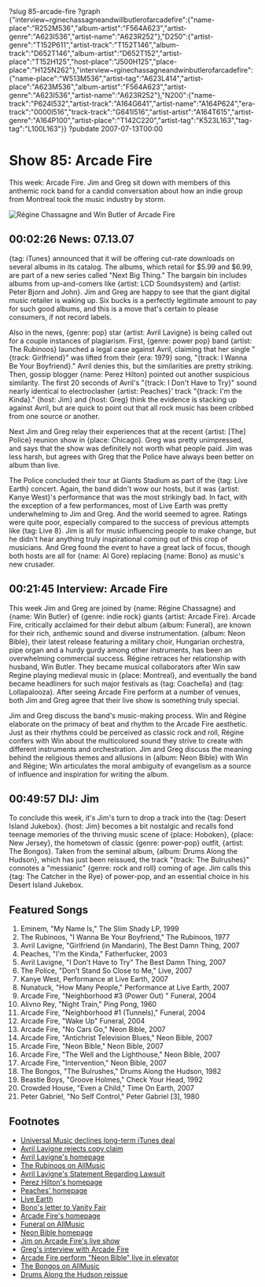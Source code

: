 ?slug 85-arcade-fire
?graph {"interview~rginechassagneandwillbutlerofarcadefire":{"name-place":"R252M536","album-artist":"F564A623","artist-genre":"A623I536","artist-name":"A623R252"},"D250":{"artist-genre":"T152P611","artist-track":"T152T146","album-track":"D652T146","album-artist":"D652T152","artist-place":"T152H125","host-place":"J500H125","place-place":"H125N262"},"interview~rginechassagneandwinbutlerofarcadefire":{"name-place":"W513M536","artist-tag":"A623L414","artist-place":"A623M536","album-artist":"F564A623","artist-genre":"A623I536","artist-name":"A623R252"},"N200":{"name-track":"P624I532","artist-track":"A164G641","artist-name":"A164P624","era-track":"0000I516","track-track":"G641I516","artist-artist":"A164T615","artist-genre":"A164P100","artist-place":"T142C220","artist-tag":"K523L163","tag-tag":"L100L163"}}
?pubdate 2007-07-13T00:00

# Show 85: Arcade Fire
This week: Arcade Fire. Jim and Greg sit down with members of this anthemic rock band for a candid conversation about how an indie group from Montreal took the music industry by storm.

![Régine Chassagne and Win Butler of Arcade Fire](http://static.soundopinions.org/images/2007/ArcadeFire.jpg)

## 00:02:26 News: 07.13.07
{tag: iTunes} announced that it will be offering cut-rate downloads on several albums in its catalog. The albums, which retail for $5.99 and $6.99, are part of a new series called "Next Big Thing." The bargain bin includes albums from up-and-comers like {artist: LCD Soundsystem} and {artist: Peter Bjorn and John}. Jim and Greg are happy to see that the giant digital music retailer is waking up. Six bucks is a perfectly legitimate amount to pay for such good albums, and this is a move that's certain to please consumers, if not record labels.

Also in the news, {genre: pop} star {artist: Avril Lavigne} is being called out for a couple instances of plagiarism. First, {genre: power pop} band {artist: The Rubinoos} launched a legal case against Avril, claiming that her single "{track: Girlfriend}" was lifted from their {era: 1979} song, "{track: I Wanna Be Your Boyfriend}." Avril denies this, but the similarities are pretty striking. Then, gossip blogger {name: Perez Hilton} pointed out another suspicious similarity. The first 20 seconds of Avril's "{track: I Don't Have to Try}" sound nearly identical to electroclasher {artist: Peaches}' track "{track: I'm the Kinda}." {host: Jim} and {host: Greg} think the evidence is stacking up against Avril, but are quick to point out that all rock music has been cribbed from one source or another. 

Next Jim and Greg relay their experiences that at the recent {artist: [The] Police} reunion show in {place: Chicago}. Greg was pretty unimpressed, and says that the show was definitely not worth what people paid. Jim was less harsh, but agrees with Greg that the Police have always been better on album than live.

The Police concluded their tour at Giants Stadium as part of the {tag: Live Earth} concert. Again, the band didn't wow our hosts, but it was {artist: Kanye West}'s performance that was the most strikingly bad. In fact, with the exception of a few performances, most of Live Earth was pretty underwhelming to Jim and Greg. And the world seemed to agree. Ratings were quite poor, especially compared to the success of previous attempts like {tag: Live 8}. Jim is all for music influencing people to make change, but he didn't hear anything truly inspirational coming out of this crop of musicians. And Greg found the event to have a great lack of focus, though both hosts are all for {name: Al Gore} replacing {name: Bono} as music's new crusader.

## 00:21:45 Interview: Arcade Fire
This week Jim and Greg are joined by {name: Régine Chassagne} and {name: Win Butler} of {genre: indie rock} giants {artist: Arcade Fire}. Arcade Fire, critically acclaimed for their debut album {album: Funeral}, are known for their rich, anthemic sound and diverse instrumentation. {album: Neon Bible}, their latest release featuring a military choir, Hungarian orchestra, pipe organ and a hurdy gurdy among other instruments, has been an overwhelming commercial success. Régine retraces her relationship with husband, Win Butler. They became musical collaborators after Win saw Regine playing medieval music in {place: Montreal}, and eventually the band became headliners for such major festivals as {tag: Coachella} and {tag: Lollapalooza}. After seeing Arcade Fire perform at a number of venues, both Jim and Greg agree that their live show is something truly special.

Jim and Greg discuss the band's music-making process. Win and Régine elaborate on the primacy of beat and rhythm to the Arcade Fire aesthetic. Just as their rhythms could be perceived as classic rock and roll, Régine confers with Win about the multicolored sound they strive to create with different instruments and orchestration. Jim and Greg discuss the meaning behind the religious themes and allusions in {album: Neon Bible} with Win and Régine; Win articulates the moral ambiguity of evangelism as a source of influence and inspiration for writing the album.

## 00:49:57 DIJ: Jim
To conclude this week, it's Jim's turn to drop a track into the {tag: Desert Island Jukebox}. {host: Jim} becomes a bit nostalgic and recalls fond teenage memories of the thriving music scene of {place: Hoboken}, {place: New Jersey}, the hometown of classic {genre: power-pop} outfit, {artist: The Bongos}. Taken from the seminal album, {album: Drums Along the Hudson}, which has just been reissued, the track "{track: The Bulrushes}" connotes a "messianic" {genre: rock and roll} coming of age. Jim calls this {tag: The Catcher in the Rye} of power-pop, and an essential choice in his Desert Island Jukebox. 

## Featured Songs
1. Eminem, "My Name Is," The Slim Shady LP, 1999
2. The Rubinoos, "I Wanna Be Your Boyfriend," The Rubinoos, 1977
3. Avril Lavigne, "Girlfriend (in Mandarin), The Best Damn Thing, 2007
4. Peaches, "I'm the Kinda," Fatherfucker, 2003
5. Avril Lavigne, "I Don't Have to Try" The Best Damn Thing, 2007
6. The Police, "Don't Stand So Close to Me," Live, 2007
7. Kanye West, Performance at Live Earth, 2007
8. Nunatuck, "How Many People," Performance at Live Earth, 2007
9. Arcade Fire, "Neighborhood #3 (Power Out) " Funeral, 2004
10. Alivno Rey, "Night Train," Ping Pong, 1960
11. Arcade Fire, "Neighborhood #1 (Tunnels)," Funeral, 2004
12. Arcade Fire, "Wake Up" Funeral, 2004
13. Arcade Fire, "No Cars Go," Neon Bible, 2007
14. Arcade Fire, "Antichrist Television Blues," Neon Bible, 2007
15. Arcade Fire, "Neon Bible," Neon Bible, 2007
16. Arcade Fire, "The Well and the Lighthouse," Neon Bible, 2007
17. Arcade Fire, "Intervention," Neon Bible, 2007
18. The Bongos, "The Bulrushes," Drums Along the Hudson, 1982
19. Beastie Boys, "Groove Holmes," Check Your Head, 1992
20. Crowded House, "Even a Child," Time On Earth, 2007
21. Peter Gabriel, "No Self Control," Peter Gabriel [3], 1980

## Footnotes
- [Universal Music declines long-term iTunes deal](http://www.reuters.com/article/businessNews/idUSN0128300220070702?pageNumber=1&sp=true)
- [Avril Lavigne rejects copy claim](http://news.bbc.co.uk/2/hi/entertainment/6287640.stm)
- [Avril Lavigne's homepage](http://www.avrillavigne.com/)
- [The Rubinoos on AllMusic](http://www.allmusic.com/cg/amg.dll?P=amg&sql=rubinoos&x=0&y=0&opt1=1&sourceid=mozilla-search)
- [Avril Lavigne's Statement Regarding Lawsuit](http://www.prnewswire.com/cgi-bin/stories.pl?ACCT=109&STORY=/www/story/07-06-2007/0004621072&EDATE=)
- [Perez Hilton's homepage](http://www.perezhilton.com/)
- [Peaches' homepage](http://www.peachesrocks.com/)
- [Live Earth](http://www.liveearth.org/)
- [Bono's letter to Vanity Fair](http://www.vanityfair.com/magazine/2007/07/bono200707)
- [Arcade Fire's homepage](http://www.arcadefire.com/)
- [Funeral on AllMusic](http://www.allmusic.com/cg/amg.dll?p=amg&sql=10:kifixqtsldje)
- [Neon Bible homepage](http://www.neonbible.com/readme.html)
- [Jim on Arcade Fire's live show](http://www.jimdero.com/News2007/ArcadeFireII.htm)
- [Greg's interview with Arcade Fire](http://www.popmatters.com/feature/band-of-the-year-an-interview-with-the-arcade-fire/)
- [Arcade Fire perform "Neon Bible" live in elevator](http://www.youtube.com/watch?v=wjxef8AfVQg&mode=related&search=)
- [The Bongos on AllMusic](http://www.allmusic.com/cg/amg.dll?p=amg&sql=11:f9fpxqt5ld6e)
- [Drums Along the Hudson reissue](http://www.amazon.com/Drums-Along-Hudson-Bongos/dp/B000HRME6O/ref=pd_bbs_sr_1/002-7014702-1549641?ie=UTF8&s=music&qid=1184266459&sr=8-1)
